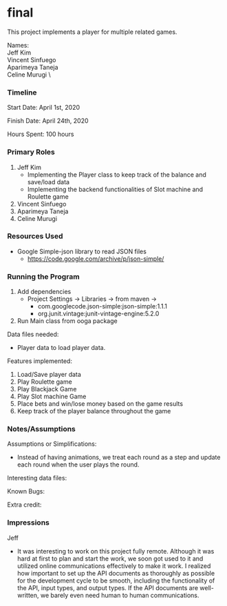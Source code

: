 final
====

This project implements a player for multiple related games.

Names: \
Jeff Kim \
Vincent Sinfuego \
Aparimeya Taneja \
Celine Murugi \


### Timeline

Start Date: April 1st, 2020

Finish Date: April 24th, 2020

Hours Spent: 100 hours 

### Primary Roles
1. Jeff Kim
    - Implementing the Player class to keep track of the balance and save/load data
    - Implementing the backend functionalities of Slot machine and Roulette game
2. Vincent Sinfuego
3. Aparimeya Taneja
4. Celine Murugi

### Resources Used
- Google Simple-json library to read JSON files
    - https://code.google.com/archive/p/json-simple/

### Running the Program
1. Add dependencies
    - Project Settings -> Libraries -> from maven -> 
        - com.googlecode.json-simple:json-simple:1.1.1
        - org.junit.vintage:junit-vintage-engine:5.2.0
2. Run Main class from ooga package

Data files needed: 
- Player data to load player data. 

Features implemented:
1. Load/Save player data
2. Play Roulette game
3. Play Blackjack Game
4. Play Slot machine Game
5. Place bets and win/lose money based on the game results 
6. Keep track of the player balance throughout the game 


### Notes/Assumptions

Assumptions or Simplifications:
- Instead of having animations, we treat each round as a step and update each round when the user plays the round. 

Interesting data files:

Known Bugs:

Extra credit:


### Impressions
Jeff
- It was interesting to work on this project fully remote. Although it was hard at first to plan and start the work, we soon got used to it 
and utilized online communications effectively to make it work. I realized how important to set up the API documents as thoroughly as possible 
for the development cycle to be smooth, including the functionality of the API, input types, and output types. If the API documents are 
well-written, we barely even need human to human communications. 

